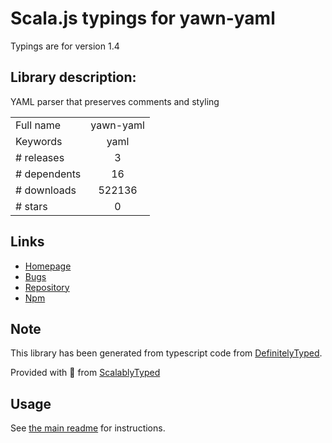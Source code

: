 
# Scala.js typings for yawn-yaml

Typings are for version 1.4

## Library description:
YAML parser that preserves comments and styling

|                    |                 |
| ------------------ | :-------------: |
| Full name          | yawn-yaml |
| Keywords           | yaml |
| # releases         | 3 |
| # dependents       | 16 |
| # downloads        | 522136 |
| # stars            | 0 |

## Links
- [Homepage](https://github.com/mohsen1/yawn#readme)
- [Bugs](https://github.com/mohsen1/yawn/issues)
- [Repository](https://github.com/mohsen1/yawn)
- [Npm](https://www.npmjs.com/package/yawn-yaml)
    


## Note
This library has been generated from typescript code from [DefinitelyTyped](https://definitelytyped.org).

Provided with :purple_heart: from [ScalablyTyped](https://github.com/oyvindberg/ScalablyTyped)

## Usage
See [the main readme](../../readme.md) for instructions.


